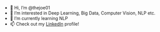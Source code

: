 - 👋 Hi, I’m @thejoe01
- 👀 I’m interested in Deep Learning, Big Data, Computer Vision, NLP etc.
- 🌱 I’m currently learning NLP
- 📫 Check out my [LinkedIn](https://www.linkedin.com/in/giuseppe-giametta/) profile!

<!---
thejoe01/thejoe01 is a ✨ special ✨ repository because its `README.md` (this file) appears on your GitHub profile.
You can click the Preview link to take a look at your changes.
--->
